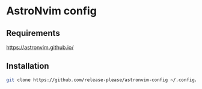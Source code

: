 # AstroNvim config

## Requirements

https://astronvim.github.io/

## Installation

```bash
git clone https://github.com/release-please/astronvim-config ~/.config/nvim/lua/user
```
